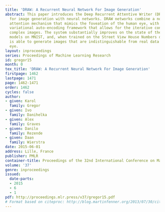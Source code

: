 ```yaml
---
title: 'DRAW: A Recurrent Neural Network For Image Generation'
abstract: This paper introduces the Deep Recurrent Attentive Writer (DRAW) architecture
  for image generation with neural networks. DRAW networks combine a novel spatial
  attention mechanism that mimics the foveation of the human eye, with a sequential
  variational auto-encoding framework that allows for the iterative construction of
  complex images. The system substantially improves on the state of the art for generative
  models on MNIST, and, when trained on the Street View House Numbers dataset, it
  is able to generate images that are indistinguishable from real data with the naked
  eye.
layout: inproceedings
series: Proceedings of Machine Learning Research
id: gregor15
month: 0
tex_title: 'DRAW: A Recurrent Neural Network For Image Generation'
firstpage: 1462
lastpage: 1471
page: 1462-1471
order: 1462
cycles: false
author:
- given: Karol
  family: Gregor
- given: Ivo
  family: Danihelka
- given: Alex
  family: Graves
- given: Danilo
  family: Rezende
- given: Daan
  family: Wierstra
date: 2015-06-01
address: Lille, France
publisher: PMLR
container-title: Proceedings of the 32nd International Conference on Machine Learning
volume: '37'
genre: inproceedings
issued:
  date-parts:
  - 2015
  - 6
  - 1
pdf: http://proceedings.mlr.press/v37/gregor15.pdf
# Format based on citeproc: http://blog.martinfenner.org/2013/07/30/citeproc-yaml-for-bibliographies/
---
```

